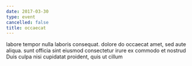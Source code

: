 ```yaml
---
date: 2017-03-30
type: event
cancelled: false
title: occaecat
---
```

labore tempor nulla laboris consequat. dolore do occaecat amet, sed aute aliqua. sunt officia sint eiusmod consectetur irure ex commodo et nostrud Duis culpa nisi cupidatat proident, quis ut cillum